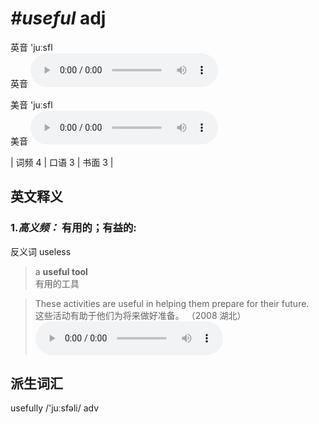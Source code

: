 # ***\#useful*** adj
英音 'juːsfl  
英音
<audio src="./media/useful-B.aac" controls="controls"></audio>

美音 'juːsfl  
美音
<audio src="./media/useful.aac" controls="controls"></audio>



| 词频 4 | 口语 3 | 书面 3 |  

英文释义
---
### 1.*高义频：* **有用的；有益的:**  
反义词 useless 

 > a **useful tool**  
 > 有用的工具    

 > These activities are useful in helping them prepare for their future.   
 > 这些活动有助于他们为将来做好准备。  （2008 湖北）  
<audio src="./media/useful-1.aac" controls="controls"></audio>


派生词汇
---
usefully /'juːsfəli/ adv   

